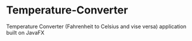 # Temperature-Converter
Temperature Converter (Fahrenheit to Celsius and vise versa) application built on JavaFX
